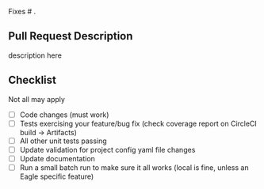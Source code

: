 Fixes # .

## Pull Request Description

description here

## Checklist

Not all may apply

- [ ] Code changes (must work)
- [ ] Tests exercising your feature/bug fix (check coverage report on CircleCI build -> Artifacts)
- [ ] All other unit tests passing
- [ ] Update validation for project config yaml file changes
- [ ] Update documentation
- [ ] Run a small batch run to make sure it all works (local is fine, unless an Eagle specific feature)
